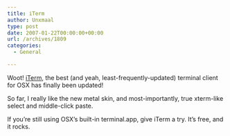 ```yaml
---
title: iTerm
author: Unxmaal
type: post
date: 2007-01-22T00:00:00+00:00
url: /archives/1809
categories:
  - General

---
```

Woot! [iTerm][1], the best (and yeah, least-frequently-updated) terminal client for OSX has finally been updated!

So far, I really like the new metal skin, and most-importantly, true xterm-like select and middle-click paste.

If you&#8217;re still using OSX&#8217;s built-in terminal.app, give iTerm a try. It&#8217;s free, and it rocks.

 [1]: http://iterm.sourceforge.net/